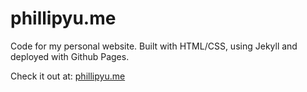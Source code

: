 # phillipyu.me

Code for my personal website. Built with HTML/CSS, using Jekyll and deployed with Github Pages.

Check it out at: [phillipyu.me](https://phillipyu.me)
